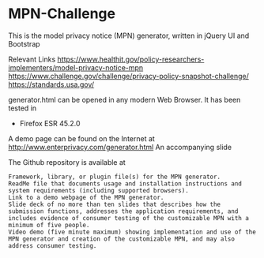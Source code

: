 # MPN-Challenge
This is the model privacy notice (MPN) generator, written in jQuery UI and Bootstrap


Relevant Links
https://www.healthit.gov/policy-researchers-implementers/model-privacy-notice-mpn
https://www.challenge.gov/challenge/privacy-policy-snapshot-challenge/
https://standards.usa.gov/


generator.html can be opened in any modern Web Browser. It has been tested in 
- Firefox ESR 45.2.0


A demo page can be found on the Internet at http://www.enterprivacy.com/generator.html
An accompanying slide 

The Github repository is available at 

    Framework, library, or plugin file(s) for the MPN generator.
    ReadMe file that documents usage and installation instructions and system requirements (including supported browsers).
    Link to a demo webpage of the MPN generator.
    Slide deck of no more than ten slides that describes how the submission functions, addresses the application requirements, and includes evidence of consumer testing of the customizable MPN with a minimum of five people.
    Video demo (five minute maximum) showing implementation and use of the MPN generator and creation of the customizable MPN, and may also address consumer testing.

